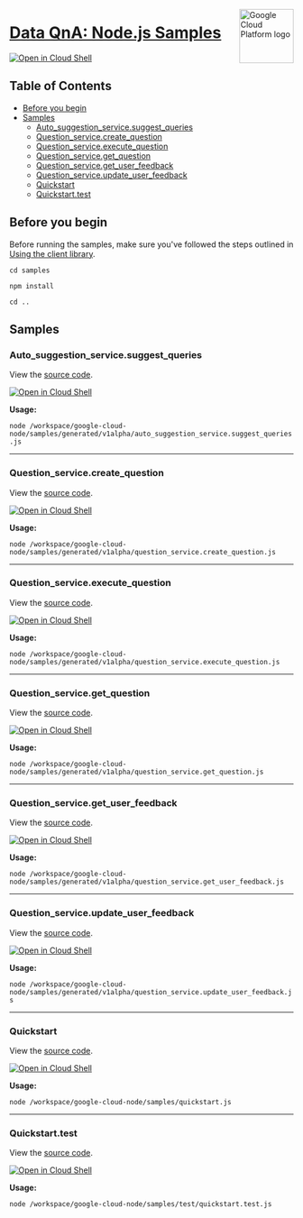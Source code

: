 [//]: # "This README.md file is auto-generated, all changes to this file will be lost."
[//]: # "To regenerate it, use `python -m synthtool`."
<img src="https://avatars2.githubusercontent.com/u/2810941?v=3&s=96" alt="Google Cloud Platform logo" title="Google Cloud Platform" align="right" height="96" width="96"/>

# [Data QnA: Node.js Samples](https://github.com/googleapis/google-cloud-node)

[![Open in Cloud Shell][shell_img]][shell_link]



## Table of Contents

* [Before you begin](#before-you-begin)
* [Samples](#samples)
  * [Auto_suggestion_service.suggest_queries](#auto_suggestion_service.suggest_queries)
  * [Question_service.create_question](#question_service.create_question)
  * [Question_service.execute_question](#question_service.execute_question)
  * [Question_service.get_question](#question_service.get_question)
  * [Question_service.get_user_feedback](#question_service.get_user_feedback)
  * [Question_service.update_user_feedback](#question_service.update_user_feedback)
  * [Quickstart](#quickstart)
  * [Quickstart.test](#quickstart.test)

## Before you begin

Before running the samples, make sure you've followed the steps outlined in
[Using the client library](https://github.com/googleapis/google-cloud-node#using-the-client-library).

`cd samples`

`npm install`

`cd ..`

## Samples



### Auto_suggestion_service.suggest_queries

View the [source code](https://github.com/googleapis/google-cloud-node/blob/main//workspace/google-cloud-node/samples/generated/v1alpha/auto_suggestion_service.suggest_queries.js).

[![Open in Cloud Shell][shell_img]](https://console.cloud.google.com/cloudshell/open?git_repo=https://github.com/googleapis/google-cloud-node&page=editor&open_in_editor=/workspace/google-cloud-node/samples/generated/v1alpha/auto_suggestion_service.suggest_queries.js,samples/README.md)

__Usage:__


`node /workspace/google-cloud-node/samples/generated/v1alpha/auto_suggestion_service.suggest_queries.js`


-----




### Question_service.create_question

View the [source code](https://github.com/googleapis/google-cloud-node/blob/main//workspace/google-cloud-node/samples/generated/v1alpha/question_service.create_question.js).

[![Open in Cloud Shell][shell_img]](https://console.cloud.google.com/cloudshell/open?git_repo=https://github.com/googleapis/google-cloud-node&page=editor&open_in_editor=/workspace/google-cloud-node/samples/generated/v1alpha/question_service.create_question.js,samples/README.md)

__Usage:__


`node /workspace/google-cloud-node/samples/generated/v1alpha/question_service.create_question.js`


-----




### Question_service.execute_question

View the [source code](https://github.com/googleapis/google-cloud-node/blob/main//workspace/google-cloud-node/samples/generated/v1alpha/question_service.execute_question.js).

[![Open in Cloud Shell][shell_img]](https://console.cloud.google.com/cloudshell/open?git_repo=https://github.com/googleapis/google-cloud-node&page=editor&open_in_editor=/workspace/google-cloud-node/samples/generated/v1alpha/question_service.execute_question.js,samples/README.md)

__Usage:__


`node /workspace/google-cloud-node/samples/generated/v1alpha/question_service.execute_question.js`


-----




### Question_service.get_question

View the [source code](https://github.com/googleapis/google-cloud-node/blob/main//workspace/google-cloud-node/samples/generated/v1alpha/question_service.get_question.js).

[![Open in Cloud Shell][shell_img]](https://console.cloud.google.com/cloudshell/open?git_repo=https://github.com/googleapis/google-cloud-node&page=editor&open_in_editor=/workspace/google-cloud-node/samples/generated/v1alpha/question_service.get_question.js,samples/README.md)

__Usage:__


`node /workspace/google-cloud-node/samples/generated/v1alpha/question_service.get_question.js`


-----




### Question_service.get_user_feedback

View the [source code](https://github.com/googleapis/google-cloud-node/blob/main//workspace/google-cloud-node/samples/generated/v1alpha/question_service.get_user_feedback.js).

[![Open in Cloud Shell][shell_img]](https://console.cloud.google.com/cloudshell/open?git_repo=https://github.com/googleapis/google-cloud-node&page=editor&open_in_editor=/workspace/google-cloud-node/samples/generated/v1alpha/question_service.get_user_feedback.js,samples/README.md)

__Usage:__


`node /workspace/google-cloud-node/samples/generated/v1alpha/question_service.get_user_feedback.js`


-----




### Question_service.update_user_feedback

View the [source code](https://github.com/googleapis/google-cloud-node/blob/main//workspace/google-cloud-node/samples/generated/v1alpha/question_service.update_user_feedback.js).

[![Open in Cloud Shell][shell_img]](https://console.cloud.google.com/cloudshell/open?git_repo=https://github.com/googleapis/google-cloud-node&page=editor&open_in_editor=/workspace/google-cloud-node/samples/generated/v1alpha/question_service.update_user_feedback.js,samples/README.md)

__Usage:__


`node /workspace/google-cloud-node/samples/generated/v1alpha/question_service.update_user_feedback.js`


-----




### Quickstart

View the [source code](https://github.com/googleapis/google-cloud-node/blob/main//workspace/google-cloud-node/samples/quickstart.js).

[![Open in Cloud Shell][shell_img]](https://console.cloud.google.com/cloudshell/open?git_repo=https://github.com/googleapis/google-cloud-node&page=editor&open_in_editor=/workspace/google-cloud-node/samples/quickstart.js,samples/README.md)

__Usage:__


`node /workspace/google-cloud-node/samples/quickstart.js`


-----




### Quickstart.test

View the [source code](https://github.com/googleapis/google-cloud-node/blob/main//workspace/google-cloud-node/samples/test/quickstart.test.js).

[![Open in Cloud Shell][shell_img]](https://console.cloud.google.com/cloudshell/open?git_repo=https://github.com/googleapis/google-cloud-node&page=editor&open_in_editor=/workspace/google-cloud-node/samples/test/quickstart.test.js,samples/README.md)

__Usage:__


`node /workspace/google-cloud-node/samples/test/quickstart.test.js`






[shell_img]: https://gstatic.com/cloudssh/images/open-btn.png
[shell_link]: https://console.cloud.google.com/cloudshell/open?git_repo=https://github.com/googleapis/google-cloud-node&page=editor&open_in_editor=samples/README.md
[product-docs]: https://cloud.google.com/bigquery/docs
